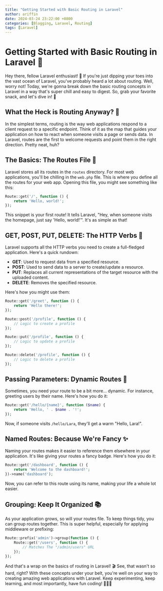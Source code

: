 ```yaml
---
title: "Getting Started with Basic Routing in Laravel"
author: ariffin
date: 2024-03-24 23:22:00 +0800
categories: [Blogging, Laravel, Routing]
tags: [Laravel]
---
```



# Getting Started with Basic Routing in Laravel 🚀

Hey there, fellow Laravel enthusiast! 🎉 If you're just dipping your toes into the vast ocean of Laravel, you've probably heard a lot about routing. Well, worry not! Today, we're gonna break down the basic routing concepts in Laravel in a way that's super chill and easy to digest. So, grab your favorite snack, and let's dive in! 🍪

## What the Heck is Routing Anyway? 🤔

In the simplest terms, routing is the way web applications respond to a client request to a specific endpoint. Think of it as the map that guides your application on how to react when someone visits a page or sends data. In Laravel, routes are the first to welcome requests and point them in the right direction. Pretty neat, huh?

## The Basics: The Routes File 📁

Laravel stores all its routes in the `routes` directory. For most web applications, you'll be chilling in the `web.php` file. This is where you define all the routes for your web app. Opening this file, you might see something like this:

```php
Route::get('/', function () {
    return 'Hello, world!';
});
```

This snippet is your first route! It tells Laravel, "Hey, when someone visits the homepage, just say 'Hello, world!'". It's as simple as that!

## GET, POST, PUT, DELETE: The HTTP Verbs 🚦

Laravel supports all the HTTP verbs you need to create a full-fledged application. Here's a quick rundown:

- **GET**: Used to request data from a specified resource.
- **POST**: Used to send data to a server to create/update a resource.
- **PUT**: Replaces all current representations of the target resource with the uploaded content.
- **DELETE**: Removes the specified resource.

Here's how you might use them:

```php
Route::get('/greet', function () {
    return 'Hello there!';
});

Route::post('/profile', function () {
    // Logic to create a profile
});

Route::put('/profile', function () {
    // Logic to update a profile
});

Route::delete('/profile', function () {
    // Logic to delete a profile
});
```

## Passing Parameters: Dynamic Routes 🌈

Sometimes, you need your route to be a bit more... dynamic. For instance, greeting users by their name. Here's how you do it:

```php
Route::get('/hello/{name}', function ($name) {
    return 'Hello, ' . $name . '!';
});
```

Now, if someone visits `/hello/Lara`, they'll get a warm "Hello, Lara!".

## Named Routes: Because We're Fancy ✨

Naming your routes makes it easier to reference them elsewhere in your application. It's like giving your routes a fancy badge. Here's how you do it:

```php
Route::get('/dashboard', function () {
    return 'Welcome to the dashboard!';
})->name('dashboard');
```

Now, you can refer to this route using its name, making your life a whole lot easier.

## Grouping: Keep It Organized 📚

As your application grows, so will your routes file. To keep things tidy, you can group routes together. This is super helpful, especially for applying middleware or prefixing:

```php
Route::prefix('admin')->group(function () {
    Route::get('/users', function () {
        // Matches The "/admin/users" URL
    });
});
```

And that's a wrap on the basics of routing in Laravel! 🎬 See, that wasn't so hard, right? With these concepts under your belt, you're well on your way to creating amazing web applications with Laravel. Keep experimenting, keep learning, and most importantly, have fun coding! 🚀👩‍💻